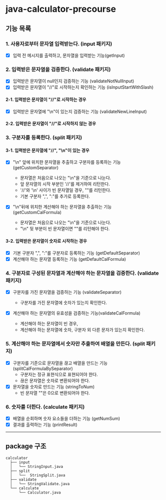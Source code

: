 # java-calculator-precourse

## 기능 목록

### 1. 사용자로부터 문자열 입력받는다. (input 패키지)

- [x] 입력 전 메시지를 출력하고, 문자열을 입력받는 기능(getInput)

### 2. 입력받은 문자열을 검증한다. (validate 패키지)

- [x] 입력받은 문자열이 null인지 검증하는 기능 (validateNotNullInput)
- [x] 입력받은 문자열이 "//"로 시작하는지 확인하는 기능 (isInputStartWithSlash)

#### 2-1. 입력받은 문자열이 "//"로 시작하는 경우

- [x] 입력받은 문자열에 "\n"이 있는지 검증하는 기능 (validateNewLineInput)

#### 2-2. 입력받은 문자열이 "//"로 시작하지 않는 경우

### 3. 구분자를 등록한다. (split 패키지)

#### 3-1. 입력받은 문자열에 "//", "\n"이 있는 경우

- [x] "\n" 앞에 위치한 문자열을 추출하고 구분자를 등록하는 기능 (getCustomSeparator)

  - 문자열은 처음으로 나오는 "\n"을 기준으로 나눈다.
  - 앞 문자열의 시작 부분인 '//'를 제거하여 리턴한다.
  - '//'와 '\n' 사이가 빈 문자열일 경우, ""를 리턴한다.
  - 기본 구분자 ",", ":"를 추가로 등록한다.

- [x] "\n"뒤에 위치한 계산해야 하는 문자열을 추출하는 기능 (getCustomCalFormula)
  - 문자열은 처음으로 나오는 "\n"을 기준으로 나눈다.
  - "\n" 뒷 부분이 빈 문자열이면 ""를 리턴해야 한다.

#### 3-2. 입력받은 문자열이 숫자로 시작하는 경우

- [x] 기본 구분자 ",", ":"를 구분자로 등록하는 기능 (getDefaultSeparator)
- [x] 계산해야 하는 문자열 등록하는 기능 (getDefaultCalFormula)

### 4. 구분자로 구성된 문자열과 계산해야 하는 문자열을 검증한다. (validate 패키지)

- [x] 구분자를 가진 문자열을 검증하는 기능 (validateSeparator)

  - 구분자를 가진 문자열에 숫자가 있는지 확인한다.

- [x] 계산해야 하는 문자열의 유효성을 검증하는 기능(validateCalFormula)
  - 계산해야 하는 문자열이 빈 경우,
  - 계산해야 하는 문자열에 숫자, 구분자 외 다른 문자가 있는지 확인한다.

### 5. 계산해야 하는 문자열에서 숫자만 추출하여 배열을 만든다. (split 패키지)

- [x] 구분자를 기준으로 문자열을 끊고 배열을 만드는 기능 (splitCalFormulaBySeparator)
  - 구분자는 정규 표현식으로 표현되어야 한다.
  - 끊은 문자열은 숫자로 변환되어야 한다.
- [x] 문자열을 숫자로 만드는 기능 (stringToNum)
  - 빈 문자열 ""은 0으로 변환되어야 한다.

### 6. 숫자를 더한다. (calculate 패키지)

- [x] 배열을 순회하며 숫자 요소들을 더하는 기능 (getNumSum)
- [x] 결과를 출력하는 기능 (printResult)

---

## package 구조

```
calculator
  ├── input
  │   └── StringInput.java
  ├── split
  │   └──  StringSplit.java
  ├── validate
  │   └── StringValidate.java
  └── calculate
      └── Calculator.java
```
